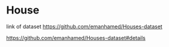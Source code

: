 # House

link of dataset https://github.com/emanhamed/Houses-dataset


https://github.com/emanhamed/Houses-dataset#details
